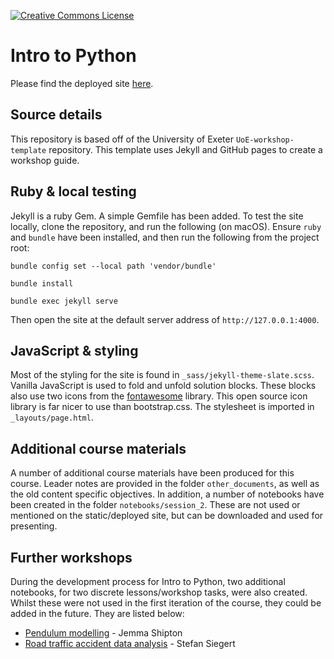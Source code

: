 <a rel="license" href=""><img alt="Creative Commons License" style="border-width:0" src="https://i.creativecommons.org/l/by/4.0/88x31.png" /></a>

# Intro to Python

Please find the deployed site [here](https://uniexeterrse.github.io/intro-to-python/).

## Source details

This repository is based off of the University of Exeter `UoE-workshop-template` repository. This template uses Jekyll and GitHub pages to create a workshop guide.

## Ruby & local testing

Jekyll is a ruby Gem. A simple Gemfile has been added. To test the site locally, clone the repository, and run the following (on macOS). Ensure `ruby` and `bundle` have been installed, and then run the following from the project root:

`bundle config set --local path 'vendor/bundle'`

`bundle install`

`bundle exec jekyll serve`

Then open the site at the default server address of `http://127.0.0.1:4000`.

## JavaScript & styling

Most of the styling for the site is found in `_sass/jekyll-theme-slate.scss`. Vanilla JavaScript is used to fold and unfold solution blocks. These blocks also use two icons from the [fontawesome](fontawesome.com) library. This open source icon library is far nicer to use than bootstrap.css. The stylesheet is imported in `_layouts/page.html`.

## Additional course materials

A number of additional course materials have been produced for this course. Leader notes are provided in the folder `other_documents`, as well as the old content specific objectives. In addition, a number of notebooks have been created in the folder `notebooks/session_2`. These are not used or mentioned on the static/deployed site, but can be downloaded and used for presenting.

## Further workshops

During the development process for Intro to Python, two additional notebooks, for two discrete lessons/workshop tasks, were also created. Whilst these were not used in the first iteration of the course, they could be added in the future. They are listed below:

* [Pendulum modelling](https://github.com/jshipton/intro_to_python) - Jemma Shipton
* [Road traffic accident data analysis](https://github.com/sieste/data-analysis-with-pandas) - Stefan Siegert
